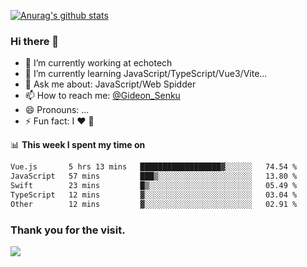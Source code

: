 [![Anurag's github stats](https://github-readme-stats.vercel.app/api?username=gideonsenku)](https://github.com/anuraghazra/github-readme-stats)
### Hi there 👋
- 🔭 I’m currently working at echotech
- 🌱 I’m currently learning JavaScript/TypeScript/Vue3/Vite...
- 💬 Ask me about: JavaScript/Web Spidder 
- 📫 How to reach me: [@Gideon_Senku](https://t.me/Gideon_Senku)
- 😄 Pronouns: ...
- ⚡ Fun fact: I ❤️ 🎵

📊 **This week I spent my time on**
<!--START_SECTION:waka-->

```txt
Vue.js       5 hrs 13 mins   ██████████████████▓░░░░░░   74.54 %
JavaScript   57 mins         ███▒░░░░░░░░░░░░░░░░░░░░░   13.80 %
Swift        23 mins         █▒░░░░░░░░░░░░░░░░░░░░░░░   05.49 %
TypeScript   12 mins         ▓░░░░░░░░░░░░░░░░░░░░░░░░   03.04 %
Other        12 mins         ▓░░░░░░░░░░░░░░░░░░░░░░░░   02.91 %
```

<!--END_SECTION:waka-->


### Thank you for the visit.
![](http://profile-counter.glitch.me/gideonsenku/count.svg)
<!--
**GideonSenku/GideonSenku** is a ✨ _special_ ✨ repository because its `README.md` (this file) appears on your GitHub profile.

Here are some ideas to get you started:

- 🔭 I’m currently working on ...
- 🌱 I’m currently learning ...
- 👯 I’m looking to collaborate on ...
- 🤔 I’m looking for help with ...
- 💬 Ask me about ...
- 📫 How to reach me: ...
- 😄 Pronouns: ...
- ⚡ Fun fact: ...
-->
